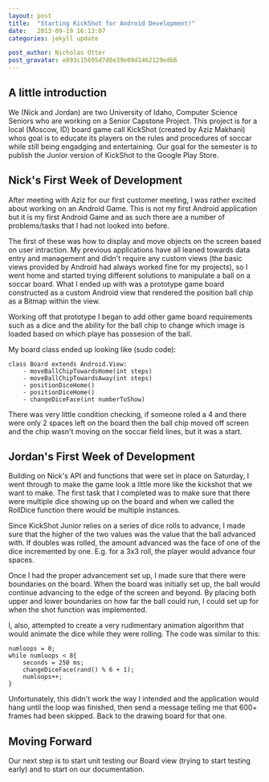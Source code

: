 ```yaml
---
layout: post
title:  "Starting KickShot for Android Development!"
date:   2013-09-19 16:13:07
categories: jekyll update

post_author: Nicholas Otter
post_gravatar: e893c15695d7d0e39e09d1462129edb6
---
```


A little introduction
------

We (Nick and Jordan) are two University of Idaho, Computer Science Seniors who are working on a Senior Capstone Project. This project is for a local (Moscow, ID) board game call KickShot (created by Aziz Makhani) whos goal is to educate its players on the rules and procedures of soccar while still being engadging and entertaining. Our goal for the semester is to publish the Junior version of KickShot to the Google Play Store.

Nick's First Week of Development
------
After meeting with Aziz for our first customer meeting, I was rather excited about working on an Android Game. This is not my first Android application but it is my first Android Game and as such there are a number of problems/tasks that I had not looked into before. 

The first of these was how to display and move objects on the screen based on user intraction. My previous applications have all leaned towards data entry and management and didn't require any custom views (the basic views provided by Android had always worked fine for my projects), so I went home and started trying different solutions to manipulate a ball on a soccar board. What I ended up with was a prototype game board constructed as a custom Android view that rendered the position ball chip as a Bitmap within the view.

Working off that prototype I began to add other game board requirements such as a dice and the ability for the ball chip to change which image is loaded based on which playe has possesion of the ball.

My board class ended up looking like (sudo code):

```
class Board extends Android.View:
    - moveBallChipTowardsHome(int steps)
    - moveBallChipTowardsAway(int steps)
    - positionDiceHome()
    - positionDiceHome()
    - changeDiceFace(int numberToShow)

```

There was very little condition checking, if someone roled a 4 and there were only 2 spaces left on the board then the ball chip moved off screen and the chip wasn't moving on the soccar field lines, but it was a start.

Jordan's First Week of Development
-----

Building on Nick's API and functions that were set in place on Saturday, I went through to make the game look a little more like the kickshot that we want to make. The first task that I completed was to make sure that there were multiple dice showing up on the board and when we called the RollDice function there would be multiple instances.

Since KickShot Junior relies on a series of dice rolls to advance, I made sure that the higher of the two values was the value that the ball advanced with. If doubles was rolled, the amount advanced was the face of one of the dice incremented by one. E.g. for a 3x3 roll, the player would advance four spaces.

Once I had the proper advancement set up, I made sure that there were boundaries on the board. When the board was initially set up, the ball would continue advancing to the edge of the screen and beyond. By placing both upper and lower boundaries on how far the ball could run, I could set up for when the shot function was implemented.

I, also, attempted to create a very rudimentary animation algorithm that would animate the dice while they were rolling. The code was similar to this:

```
numloops = 0;
while numloops < 8{
    seconds = 250 ms;
    changeDiceFace(rand() % 6 + 1);
    numloops++;
}
```

Unfortunately, this didn't work the way I intended and the application would hang until the loop was finished, then send a message telling me that 600+ frames had been skipped. Back to the drawing board for that one.

Moving Forward
------

Our next step is to start unit testing our Board view (trying to start testing early) and to start on our documentation.

